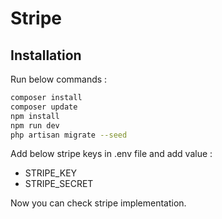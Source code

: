 # Stripe 

## Installation

Run below commands :
```bash
composer install
composer update
npm install
npm run dev
php artisan migrate --seed
```

Add below stripe keys in .env file and add value :
- STRIPE_KEY
- STRIPE_SECRET

Now you can check stripe implementation.

